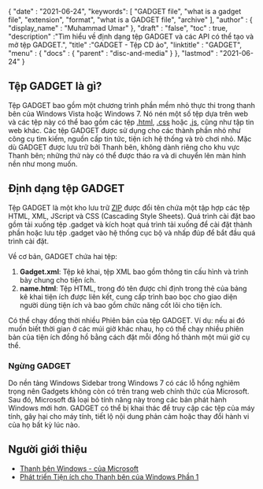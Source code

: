 {
  "date" : "2021-06-24",
  "keywords": [ "GADGET file", "what is a gadget file", "extension", "format", "what is a GADGET file", "archive" ],
  "author" : {
    "display_name" : "Muhammad Umar"
},
  "draft" : "false",
   "toc" : true,
  "description" :"Tìm hiểu về định dạng tệp GADGET và các API có thể tạo và mở tệp GADGET.",
  "title" :"GADGET - Tệp CD ảo",
  "linktitle" : "GADGET",
  "menu" : {
    "docs" : {
      "parent" : "disc-and-media"
}
},
  "lastmod" : "2021-06-24"
}

## Tệp GADGET là gì?

Tệp GADGET bao gồm một chương trình phần mềm nhỏ thực thi trong thanh bên của Windows Vista hoặc Windows 7. Nó nén một số tệp dựa trên web và các tệp này có thể bao gồm các tệp [.html](/vi/web/html/), [.css](/vi/web/css/) hoặc [.js](/vi/web/js/), cũng như tập tin web khác. Các tệp GADGET được sử dụng cho các thành phần nhỏ như công cụ tìm kiếm, nguồn cấp tin tức, tiện ích hệ thống và trò chơi nhỏ. Mặc dù GADGET được lưu trữ bởi Thanh bên, không dành riêng cho khu vực Thanh bên; những thứ này có thể được tháo ra và di chuyển lên màn hình nền như mong muốn.

## Định dạng tệp GADGET

Tệp GADGET là một kho lưu trữ [ZIP](/vi/compression/zip/) được đổi tên chứa một tập hợp các tệp HTML, XML, JScript và CSS (Cascading Style Sheets). Quá trình cài đặt bao gồm tải xuống tệp .gadget và kích hoạt quá trình tải xuống để cài đặt thành phần hoặc lưu tệp .gadget vào hệ thống cục bộ và nhấp đúp để bắt đầu quá trình cài đặt.

Về cơ bản, GADGET chứa hai tệp:

1. **Gadget.xml**: Tệp kê khai, tệp XML bao gồm thông tin cấu hình và trình bày chung cho tiện ích.
2. **name.html**: Tệp HTML, trong đó tên được chỉ định trong<name> thẻ của bảng kê khai tiện ích được liên kết, cung cấp trình bao bọc cho giao diện người dùng tiện ích và bao gồm chức năng cốt lõi cho tiện ích.

Có thể chạy đồng thời nhiều Phiên bản của tệp GADGET. Ví dụ: nếu ai đó muốn biết thời gian ở các múi giờ khác nhau, họ có thể chạy nhiều phiên bản của tiện ích đồng hồ bằng cách đặt mỗi đồng hồ thành một múi giờ cụ thể.

### Ngừng GADGET

Do nền tảng Windows Sidebar trong Windows 7 có các lỗ hổng nghiêm trọng nên Gadgets không còn có trên trang web chính thức của Microsoft. Sau đó, Microsoft đã loại bỏ tính năng này trong các bản phát hành Windows mới hơn. GADGET có thể bị khai thác để truy cập các tệp của máy tính, gây hại cho máy tính, tiết lộ nội dung phản cảm hoặc thay đổi hành vi của họ bất kỳ lúc nào.

## Người giới thiệu

* [Thanh bên Windows - của Microsoft](https://docs.microsoft.com/en-us/previous-versions/windows/desktop/sidebar/-sidebar-entry)
* [Phát triển Tiện ích cho Thanh bên của Windows Phần 1](https://docs.microsoft.com/en-us/previous-versions/windows/desktop/sidebar/-sidebar-overview-gdo)

